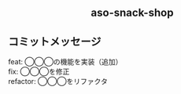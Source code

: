 <h2 align="center">aso-snack-shop</h2>

## コミットメッセージ
feat: ◯◯◯の機能を実装（追加）  
fix: ◯◯◯を修正  
refactor: ◯◯◯をリファクタ  
